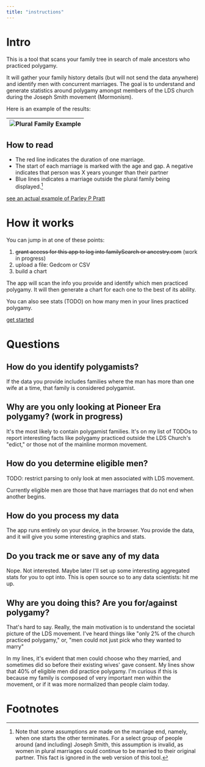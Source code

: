 ```yaml
---
title: "instructions"
---
```


# Intro

This is a tool that scans your family tree in search of male ancestors who practiced polygamy.

It will gather your family history details (but will not send the data anywhere) and identify men with concurrent marriages. The goal is to understand and generate statistics around polygamy amongst members of the LDS church during the Joseph Smith movement (Mormonism).

Here is an example of the results:

| ![Plural Family Example](/charting-polygamy/plural-family.svg) |
|:--------------------------------------------:|

## How to read
- The red line indicates the duration of one marriage.
- The start of each marriage is marked with the age and gap. A negative indicates that person was X years younger than their partner
- Blue lines indicates a marriage outside the plural family being displayed.[^1]

[see an actual example of Parley P Pratt](pratt)

# How it works

You can jump in at one of these points:

1. ~~grant access for this app to log into familySearch or ancestry.com~~ (work in progress)
2. upload a file: Gedcom or CSV
3. build a chart

The app will scan the info you provide and identify which men practiced polygamy. It will then generate a chart for each
one to the best of its ability.

You can also see stats (TODO) on how many men in your lines practiced polygamy.

[get started](upload)

# Questions

## How do you identify polygamists?

If the data you provide includes families where the man has more than one wife at a time, that family is considered polygamist.

## Why are you only looking at Pioneer Era polygamy? (work in progress)

It's the most likely to contain polygamist families. It's on my list of TODOs to report interesting facts like polygamy practiced outside the LDS Church's "edict," or those not of the mainline mormon movement.

## How do you determine eligible men?

TODO: restrict parsing to only look at men associated with LDS movement.

Currently eligible men are those that have marriages that do not end when another begins.

## How do you process my data

The app runs entirely on your device, in the browser. You provide the data, and it will give you some interesting graphics and stats.

## Do you track me or save any of my data

Nope. Not interested. Maybe later I'll set up some interesting aggregated stats for you to opt into. This is open source so to any data scientists: hit me up.

## Why are you doing this? Are you for/against polygamy?

That's hard to say. Really, the main motivation is to understand the societal picture of the LDS movement. I've heard things like "only 2% of the church practiced polygamy," or, "men could not just pick who they wanted to marry"

In my lines, it's evident that men could choose who they married, and sometimes did so before their existing wives' gave consent. My lines show that 40% of eligible men did practice polygamy. I'm curious if this is because my family is composed of very important men within the movement, or if it was more normalized than people claim today.

# Footnotes
[^1]: Note that some assumptions are made on the marriage end, namely, when one starts the other terminates. For a select group of people around (and including) Joseph Smith, this assumption is invalid, as women in plural marriages could continue to be married to their original partner. This fact is ignored in the web version of this tool.
